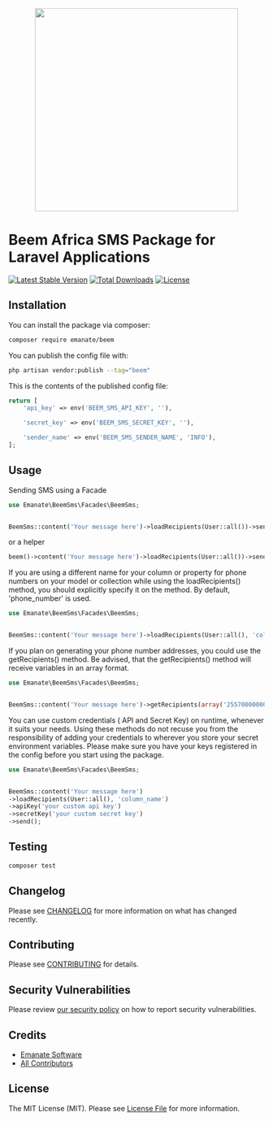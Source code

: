<p align="center"><img src="https://beem.africa/wp-content/uploads/2020/12/Beem-menu-logo-02.svg" width="400"></p>

# Beem Africa SMS Package for Laravel Applications
[![Latest Stable Version](http://poser.pugx.org/emanate/beem/v)](https://packagist.org/packages/emanate/beem)
[![Total Downloads](http://poser.pugx.org/emanate/beem/downloads)](https://packagist.org/packages/emanate/beem) 
[![License](http://poser.pugx.org/emanate/beem/license)](https://packagist.org/packages/emanate/beem) 

## Installation

You can install the package via composer:

```bash
composer require emanate/beem
```

You can publish the config file with:

```bash
php artisan vendor:publish --tag="beem"
```

This is the contents of the published config file:

```php
return [
    'api_key' => env('BEEM_SMS_API_KEY', ''),

    'secret_key' => env('BEEM_SMS_SECRET_KEY', ''),

    'sender_name' => env('BEEM_SMS_SENDER_NAME', 'INFO'),
];
```

## Usage

Sending SMS using a Facade
```php
use Emanate\BeemSms\Facades\BeemSms;


BeemSms::content('Your message here')->loadRecipients(User::all())->send();
```
or a helper

```php
beem()->content('Your message here')->loadRecipients(User::all())->send();
```

If you are using a different name for your column or property for phone numbers on your model or collection while using the loadRecipients() method, you should explicitly specify it on the method. By default, 'phone_number' is used.

```php
use Emanate\BeemSms\Facades\BeemSms;


BeemSms::content('Your message here')->loadRecipients(User::all(), 'column_name')->send();
```

If you plan on generating your phone number addresses, you could use the getRecipients() method. Be advised, that the getRecipients() method will receive variables in an array format.

```php
use Emanate\BeemSms\Facades\BeemSms;


BeemSms::content('Your message here')->getRecipients(array('255700000000', '255711111111', '255722222222'))->send();
```

You can use custom credentials ( API and Secret Key) on runtime, whenever it suits your needs. Using these methods do not recuse you from the responsibility of adding your credentials to wherever you store your secret environment variables. Please make sure you have your keys registered in the config before you start using the package.

```php
use Emanate\BeemSms\Facades\BeemSms;


BeemSms::content('Your message here')
->loadRecipients(User::all(), 'column_name')
->apiKey('your custom api key')
->secretKey('your custom secret key')
->send();
```

## Testing

```bash
composer test
```

## Changelog

Please see [CHANGELOG](CHANGELOG.md) for more information on what has changed recently.

## Contributing

Please see [CONTRIBUTING](https://github.com/spatie/.github/blob/main/CONTRIBUTING.md) for details.

## Security Vulnerabilities

Please review [our security policy](../../security/policy) on how to report security vulnerabilities.

## Credits

- [Emanate Software](https://github.com/wao1ook)
- [All Contributors](../../contributors)

## License

The MIT License (MIT). Please see [License File](LICENSE.md) for more information.
